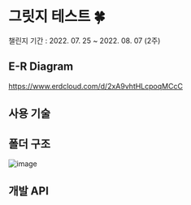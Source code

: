# 그릿지 테스트 🍀

챌린지 기간 : 2022. 07. 25 ~ 2022. 08. 07 (2주)

## E-R Diagram

https://www.erdcloud.com/d/2xA9vhtHLcpoqMCcC

## 사용 기술




## 폴더 구조  

![image](https://user-images.githubusercontent.com/81500474/183298680-5e5e7c4c-9207-4a3f-8f28-98dabe7034fd.png)

## 개발 API 
